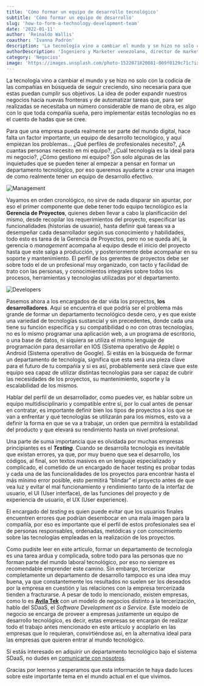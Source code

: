 ```yaml
---
title: 'Cómo formar un equipo de desarrollo tecnológico'
subtitle: 'Cómo formar un equipo de desarrollo'
slug: 'how-to-form-a-technology-development-team'
date: '2022-01-11'
author: 'Reinaldo Wallis'
coauthor: 'Ivanna Padrón'
description: 'La tecnología vino a cambiar el mundo y se hizo no solo con la codicia de las compañías en búsqueda de seguir creciendo, sino necesaria para que estas puedan cumplir sus objetivos'
authorDescription: 'Ingeniero y Marketer venezolano, director de marketing de Avila Tek'
category: 'Negocios'
image: 'https://images.unsplash.com/photo-1522071820081-009f0129c71c?ixlib=rb-1.2.1&ixid=MnwxMjA3fDB8MHxwaG90by1wYWdlfHx8fGVufDB8fHx8&auto=format&fit=crop&w=1770&q=80'
---
```


La tecnología vino a cambiar el mundo y se hizo no solo con la codicia de las compañías en búsqueda de seguir creciendo, sino necesaria para que estas puedan cumplir sus objetivos. La idea de poder expandir nuestros negocios hacia nuevas fronteras y de automatizar tareas que, para ser realizadas se necesitaba un número considerable de mano de obra, es algo con lo que toda compañía sueña, pero implementar estás tecnologías no es el cuento de hadas que se cree.

Para que una empresa pueda realmente ser parte del mundo digital, hace falta un factor importante, un equipo de desarrollo tecnológico, y aquí empiezan los problemas… ¿Qué perfiles de profesionales necesito?, ¿A cuantas personas necesito en mi equipo?, ¿Cuál tecnología es la ideal para mi negocio?, ¿Cómo gestiono mi equipo? Son solo algunas de las inquietudes que se pueden tener al empezar a pensar en formar un departamento tecnológico, por eso queremos ayudarte a crear una imagen de como realmente tener un equipo de desarrollo efectivo.

<!-- First image -->
![Management](https://images.unsplash.com/photo-1531403009284-440f080d1e12?ixlib=rb-1.2.1&ixid=MnwxMjA3fDB8MHxwaG90by1wYWdlfHx8fGVufDB8fHx8&auto=format&fit=crop&w=1770&q=80)

Vayamos en orden cronológico, no sirve de nada disparar sin apuntar, por eso el primer componente que debe tener todo equipo tecnológico es la **Gerencia de Proyectos**, quienes deben llevar a cabo la planificación del mismo, desde recopilar los requerimientos del proyecto, especificar las funcionalidades (historias de usuario), hasta definir qué tareas va a desempeñar cada desarrollador según sus conocimiento y habilidades, todo esto es tarea de la Gerencia de Proyectos, pero no se queda ahí, la gerencia o _management_ acompaña al equipo desde el inicio del proyecto hasta que este salga a producción, y posteriormente debe acompañar en su soporte y mantenimiento. El perfil de los gerentes de proyectos debe ser sobre todo el de un profesional muy organizado, con tacto y facilidad de trato con las personas, y conocimientos integrales sobre todos los procesos, herramientas y tecnologías utilizadas por el departamento.

<!-- Second image -->
![Developers](https://images.unsplash.com/photo-1522071820081-009f0129c71c?ixlib=rb-1.2.1&ixid=MnwxMjA3fDB8MHxwaG90by1wYWdlfHx8fGVufDB8fHx8&auto=format&fit=crop&w=1770&q=80)

Pasemos ahora a los encargados de dar vida los proyectos, **los desarrolladores**. Aquí se encuentra el que podría ser el problema más grande de formar un departamento tecnológico desde cero, y es que existe una variedad de tecnologías sustancial y sin precedentes, donde cada una tiene su función específica y su compatibilidad o no con otras tecnologías, no es lo mismo programar una aplicación web, a un programa de escritorio, o una base de datos, ni siquiera se utiliza el mismo lenguaje de programación para desarrollar en IOS (Sistema operativo de Apple) o Android (Sistema operativo de Google). Si estás en la búsqueda de formar un departamento de tecnología, significa que esta será una pieza clave para el futuro de tu compañía y si es así, probablemente será clave que este equipo sea capaz de utilizar distintas tecnologías para ser capaz de cubrir las necesidades de los proyectos, su mantenimiento, soporte y la escalabilidad de los mismos. 

Hablar del perfil de un desarrollador, como puedes ver, es hablar sobre un equipo multidisciplinario y compatible entre sí, por lo cual antes de pensar en contratar, es importante definir bien los tipos de proyectos a los que se van a enfrentar y qué tecnologías se utilizarán para los mismos, esto va a definir la forma en que se va a trabajar, un orden que permitirá la estabilidad del producto y que elevará su rendimiento hasta un nivel profesional.

Una parte de suma importancia que es olvidada por muchas empresas principiantes es el **_Testing_**. Cuando se desarrolla tecnología es inevitable que existan errores, ya que, por muy bueno que sea el desarrollo, los códigos, al final, son textos masivos en un lenguaje especializado y complicado, el cometido de un encargado de hacer testing es probar todas y cada una de las funcionalidades de los proyectos para encontrar hasta el más mínimo error posible, esto permitirá “blindar” el proyecto antes de que vea luz y evitar el mal funcionamiento y rendimiento tanto de la interfaz de usuario, el UI (User interface), de las funciones del proyecto y de experiencia de usuario, el UX (User experience).

El encargado del _testing_ es quien puede evitar que los usuarios finales encuentren errores que podrían desembocar en una mala imagen para la compañía, por eso es importante que el perfil de estos profesionales sea el de personas responsables, ordenadas, metódicas y con conocimiento sobre las tecnologías empleadas en la realización de los proyectos.

Como pudiste leer en este artículo, formar un departamento de tecnología es una tarea ardua y complicada, sobre todo para las personas que no forman parte del mundo laboral tecnológico, por eso no siempre es recomendable emprender este camino. Sin embargo, tercerizar completamente un departamento de desarrollo tampoco es una idea muy buena, ya que constantemente los resultados no suelen ser los deseados por la empresa en cuestión y las relaciones con la empresa tercerizada tienden a fracturarse. A pesar de todo lo mencionado, existen empresas, como lo es <u>[**Avila Tek**](https://www.avilatek.com/sdaas/)</u> con un modelo de negocios distinto a la tercerización, hablo del SDaaS, el _Software Development as a Service_. Este modelo de negocio se encarga de proveer a empresas justamente un equipo de desarrollo tecnológico, es decir, estas empresas se encargan de realizar todo el trabajo antes mencionado en este artículo y acoplarlo en las empresas que lo requieran, convirtiéndose así, en la alternativa ideal para las empresas que quieren entrar al mundo tecnológico.

Si estás interesado en adquirir un departamento tecnológico bajo el sistema SDaaS, no dudes en <u>[comunicarte con nosotros](https://www.avilatek.com/#contact)</u>.

Gracias por leernos y esperamos que esta información te haya dado luces sobre este importante tema en el mundo actual en el que vivimos.
